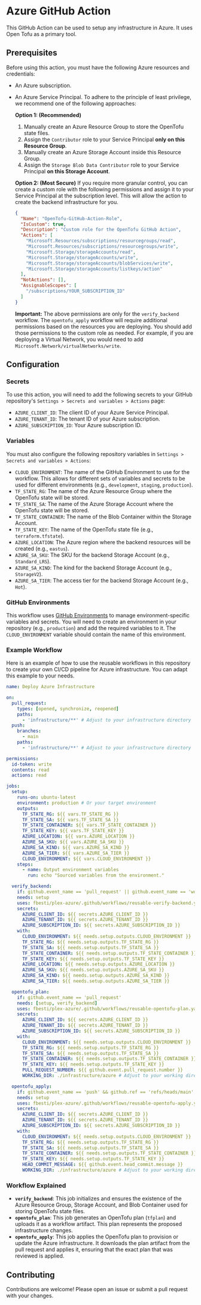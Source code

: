 # Azure GitHub Action

This GitHub Action can be used to setup any infrastructure in Azure.
It uses Open Tofu as a primary tool.

## Prerequisites

Before using this action, you must have the following Azure resources and credentials:

*   An Azure subscription.
*   An Azure Service Principal. To adhere to the principle of least privilege, we recommend one of the following approaches:

    **Option 1: (Recommended)**
    1.  Manually create an Azure Resource Group to store the OpenTofu state files.
    2.  Assign the `Contributor` role to your Service Principal **only on this Resource Group**.
    3.  Manually create an Azure Storage Account inside this Resource Group.
    4.  Assign the `Storage Blob Data Contributor` role to your Service Principal **on this Storage Account**.

    **Option 2: (Most Secure)**
    If you require more granular control, you can create a custom role with the following permissions and assign it to your Service Principal at the subscription level. This will allow the action to create the backend infrastructure for you.

    ```json
    {
      "Name": "OpenTofu-GitHub-Action-Role",
      "IsCustom": true,
      "Description": "Custom role for the OpenTofu GitHub Action",
      "Actions": [
        "Microsoft.Resources/subscriptions/resourcegroups/read",
        "Microsoft.Resources/subscriptions/resourcegroups/write",
        "Microsoft.Storage/storageAccounts/read",
        "Microsoft.Storage/storageAccounts/write",
        "Microsoft.Storage/storageAccounts/blobServices/write",
        "Microsoft.Storage/storageAccounts/listkeys/action"
      ],
      "NotActions": [],
      "AssignableScopes": [
        "/subscriptions/YOUR_SUBSCRIPTION_ID"
      ]
    }
    ```

    **Important:** The above permissions are only for the `verify_backend` workflow. The `opentofu_apply` workflow will require additional permissions based on the resources you are deploying. You should add those permissions to the custom role as needed. For example, if you are deploying a Virtual Network, you would need to add `Microsoft.Network/virtualNetworks/write`.

## Configuration

### Secrets

To use this action, you will need to add the following secrets to your GitHub repository's `Settings > Secrets and variables > Actions` page:

*   `AZURE_CLIENT_ID`: The client ID of your Azure Service Principal.
*   `AZURE_TENANT_ID`: The tenant ID of your Azure subscription.
*   `AZURE_SUBSCRIPTION_ID`: Your Azure subscription ID.

### Variables

You must also configure the following repository variables in `Settings > Secrets and variables > Actions`:

*   `CLOUD_ENVIRONMENT`: The name of the GitHub Environment to use for the workflow. This allows for different sets of variables and secrets to be used for different environments (e.g., `development`, `staging`, `production`).
*   `TF_STATE_RG`: The name of the Azure Resource Group where the OpenTofu state will be stored.
*   `TF_STATE_SA`: The name of the Azure Storage Account where the OpenTofu state will be stored.
*   `TF_STATE_CONTAINER`: The name of the Blob Container within the Storage Account.
*   `TF_STATE_KEY`: The name of the OpenTofu state file (e.g., `terraform.tfstate`).
*   `AZURE_LOCATION`: The Azure region where the backend resources will be created (e.g., `eastus`).
*   `AZURE_SA_SKU`: The SKU for the backend Storage Account (e.g., `Standard_LRS`).
*   `AZURE_SA_KIND`: The kind for the backend Storage Account (e.g., `StorageV2`).
*   `AZURE_SA_TIER`: The access tier for the backend Storage Account (e.g., `Hot`).

### GitHub Environments

This workflow uses [GitHub Environments](https://docs.github.com/en/actions/deployment/targeting-different-environments/using-environments-for-deployment) to manage environment-specific variables and secrets. You will need to create an environment in your repository (e.g., `production`) and add the required variables to it. The `CLOUD_ENVIRONMENT` variable should contain the name of this environment.

### Example Workflow

Here is an example of how to use the reusable workflows in this repository to create your own CI/CD pipeline for Azure infrastructure. You can adapt this example to your needs.

```yaml
name: Deploy Azure Infrastructure

on:
  pull_request:
    types: [opened, synchronize, reopened]
    paths:
      - 'infrastructure/**' # Adjust to your infrastructure directory
  push:
    branches:
      - main
    paths:
      - 'infrastructure/**' # Adjust to your infrastructure directory

permissions:
  id-token: write
  contents: read
  actions: read

jobs:
  setup:
    runs-on: ubuntu-latest
    environment: production # Or your target environment
    outputs:
      TF_STATE_RG: ${{ vars.TF_STATE_RG }}
      TF_STATE_SA: ${{ vars.TF_STATE_SA }}
      TF_STATE_CONTAINER: ${{ vars.TF_STATE_CONTAINER }}
      TF_STATE_KEY: ${{ vars.TF_STATE_KEY }}
      AZURE_LOCATION: ${{ vars.AZURE_LOCATION }}
      AZURE_SA_SKU: ${{ vars.AZURE_SA_SKU }}
      AZURE_SA_KIND: ${{ vars.AZURE_SA_KIND }}
      AZURE_SA_TIER: ${{ vars.AZURE_SA_TIER }}
      CLOUD_ENVIRONMENT: ${{ vars.CLOUD_ENVIRONMENT }}
    steps:
      - name: Output environment variables
        run: echo "Sourced variables from the environment."

  verify_backend:
    if: github.event_name == 'pull_request' || github.event_name == 'workflow_dispatch'
    needs: setup
    uses: fbesti/plex-azure/.github/workflows/reusable-verify-backend.yaml@main
    secrets:
      AZURE_CLIENT_ID: ${{ secrets.AZURE_CLIENT_ID }}
      AZURE_TENANT_ID: ${{ secrets.AZURE_TENANT_ID }}
      AZURE_SUBSCRIPTION_ID: ${{ secrets.AZURE_SUBSCRIPTION_ID }}
    with:
      CLOUD_ENVIRONMENT: ${{ needs.setup.outputs.CLOUD_ENVIRONMENT }}
      TF_STATE_RG: ${{ needs.setup.outputs.TF_STATE_RG }}
      TF_STATE_SA: ${{ needs.setup.outputs.TF_STATE_SA }}
      TF_STATE_CONTAINER: ${{ needs.setup.outputs.TF_STATE_CONTAINER }}
      TF_STATE_KEY: ${{ needs.setup.outputs.TF_STATE_KEY }}
      AZURE_LOCATION: ${{ needs.setup.outputs.AZURE_LOCATION }}
      AZURE_SA_SKU: ${{ needs.setup.outputs.AZURE_SA_SKU }}
      AZURE_SA_KIND: ${{ needs.setup.outputs.AZURE_SA_KIND }}
      AZURE_SA_TIER: ${{ needs.setup.outputs.AZURE_SA_TIER }}

  opentofu_plan:
    if: github.event_name == 'pull_request'
    needs: [setup, verify_backend]
    uses: fbesti/plex-azure/.github/workflows/reusable-opentofu-plan.yaml@main
    secrets:
      AZURE_CLIENT_ID: ${{ secrets.AZURE_CLIENT_ID }}
      AZURE_TENANT_ID: ${{ secrets.AZURE_TENANT_ID }}
      AZURE_SUBSCRIPTION_ID: ${{ secrets.AZURE_SUBSCRIPTION_ID }}
    with:
      CLOUD_ENVIRONMENT: ${{ needs.setup.outputs.CLOUD_ENVIRONMENT }}
      TF_STATE_RG: ${{ needs.setup.outputs.TF_STATE_RG }}
      TF_STATE_SA: ${{ needs.setup.outputs.TF_STATE_SA }}
      TF_STATE_CONTAINER: ${{ needs.setup.outputs.TF_STATE_CONTAINER }}
      TF_STATE_KEY: ${{ needs.setup.outputs.TF_STATE_KEY }}
      PULL_REQUEST_NUMBER: ${{ github.event.pull_request.number }}
      WORKING_DIR: ./infrastructure/azure # Adjust to your working directory

  opentofu_apply:
    if: github.event_name == 'push' && github.ref == 'refs/heads/main'
    needs: setup
    uses: fbesti/plex-azure/.github/workflows/reusable-opentofu-apply.yaml@main
    secrets:
      AZURE_CLIENT_ID: ${{ secrets.AZURE_CLIENT_ID }}
      AZURE_TENANT_ID: ${{ secrets.AZURE_TENANT_ID }}
      AZURE_SUBSCRIPTION_ID: ${{ secrets.AZURE_SUBSCRIPTION_ID }}
    with:
      CLOUD_ENVIRONMENT: ${{ needs.setup.outputs.CLOUD_ENVIRONMENT }}
      TF_STATE_RG: ${{ needs.setup.outputs.TF_STATE_RG }}
      TF_STATE_SA: ${{ needs.setup.outputs.TF_STATE_SA }}
      TF_STATE_CONTAINER: ${{ needs.setup.outputs.TF_STATE_CONTAINER }}
      TF_STATE_KEY: ${{ needs.setup.outputs.TF_STATE_KEY }}
      HEAD_COMMIT_MESSAGE: ${{ github.event.head_commit.message }}
      WORKING_DIR: ./infrastructure/azure # Adjust to your working directory
```

### Workflow Explained

*   **`verify_backend`**: This job initializes and ensures the existence of the Azure Resource Group, Storage Account, and Blob Container used for storing OpenTofu state files.
*   **`opentofu_plan`**: This job generates an OpenTofu plan (`tfplan`) and uploads it as a workflow artifact. This plan represents the proposed infrastructure changes.
*   **`opentofu_apply`**: This job applies the OpenTofu plan to provision or update the Azure infrastructure. It downloads the plan artifact from the pull request and applies it, ensuring that the exact plan that was reviewed is applied.

## Contributing

Contributions are welcome! Please open an issue or submit a pull request with your changes.
